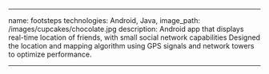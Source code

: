 ---

name: footsteps
technologies: Android, Java, 
image_path: /images/cupcakes/chocolate.jpg
description: Android app that displays  real-time  location  of  friends,  with  small  social network capabilities Designed the location and mapping algorithm using GPS signals and network towers to optimize performance.

---